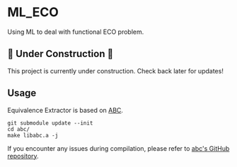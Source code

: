 # ML_ECO

Using ML to deal with functional ECO problem.

## 🚧 Under Construction 🚧

This project is currently under construction. Check back later for updates!

## Usage

Equivalence Extractor is based on [ABC](https://people.eecs.berkeley.edu/~alanmi/abc/).

```
git submodule update --init
cd abc/
make libabc.a -j
```

If you encounter any issues during compilation, please refer to [abc's GitHub repository](https://github.com/berkeley-abc/abc).
